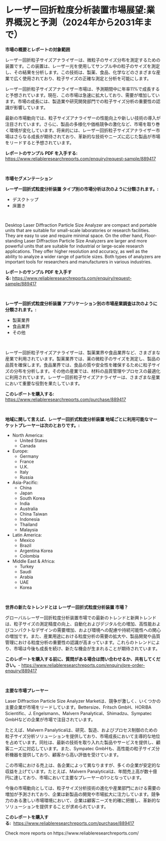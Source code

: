 <p><h1>レーザー回折粒度分析装置市場展望:業界概況と予測（2024年から2031年まで）</h1></p><p><strong>市場の概要とレポートの対象範囲</strong></p>
<p><p>レーザー回折粒子サイズアナライザーは、微粒子のサイズ分布を測定するための装置です。この装置は、レーザー光を使用してサンプル中の粒子のサイズを測定し、その結果を分析します。この技術は、製薬、食品、化学などのさまざまな産業で広く使用されており、粒子サイズの正確な測定と分析を可能にします。</p><p>レーザー回折粒子サイズアナライザー市場は、予測期間中に年率11%で成長すると予想されています。現在、この市場は急速に拡大しており、需要が増加しています。市場の成長には、製造業や研究開発部門での粒子サイズ分析の重要性の認識が影響しています。</p><p>最新の市場動向では、粒子サイズアナライザーの性能向上や新しい技術の導入が注目されています。さらに、製品の多様化や価格競争の激化など、市場を取り巻く環境が変化しています。将来的には、レーザー回折粒子サイズアナライザー市場はさらなる成長が期待されており、革新的な技術やニーズに応じた製品が市場をリードすると予想されています。</p></p>
<p><strong>レポートのサンプル PDF を入手する:</strong> <a href="https://www.reliableresearchreports.com/enquiry/request-sample/889417">https://www.reliableresearchreports.com/enquiry/request-sample/889417</a></p>
<p>&nbsp;</p>
<p><strong>市場セグメンテーション</strong></p>
<p><strong>レーザー回折式粒度分析装置 タイプ別の市場分析は次のように分類されます。:</strong></p>
<p><ul><li>デスクトップ</li><li>床置き</li></ul></p>
<p>&nbsp;</p>
<p><p>Desktop Laser Diffraction Particle Size Analyzer are compact and portable units that are suitable for small-scale laboratories or research facilities. They are easy to use and require minimal space. On the other hand, Floor-standing Laser Diffraction Particle Size Analyzers are larger and more powerful units that are suitable for industrial or large-scale research applications. They offer higher resolution and accuracy, as well as the ability to analyze a wider range of particle sizes. Both types of analyzers are important tools for researchers and manufacturers in various industries.</p></p>
<p><strong>レポートのサンプル PDF を入手する:</strong>&nbsp;<a href="https://www.reliableresearchreports.com/enquiry/request-sample/889417">https://www.reliableresearchreports.com/enquiry/request-sample/889417</a></p>
<p>&nbsp;</p>
<p><strong> レーザー回折式粒度分析装置 アプリケーション別の市場産業調査は次のように分類されます。:</strong></p>
<p><ul><li>製薬業界</li><li>食品業界</li><li>その他</li></ul></p>
<p>&nbsp;</p>
<p><p>レーザー回折粒子サイズアナライザーは、製薬業界や食品業界など、さまざまな産業で利用されています。製薬業界では、薬の微粒子のサイズを測定し、製品の品質を確保します。食品業界では、食品の質や安全性を確保するために粒子サイズの分布を分析します。その他の産業では、材料の品質管理やプロセスの最適化に利用されています。レーザー回折粒子サイズアナライザーは、さまざまな産業において重要な役割を果たしています。</p></p>
<p><strong>このレポートを購入する:</strong>&nbsp; <a href="https://www.reliableresearchreports.com/purchase/889417">https://www.reliableresearchreports.com/purchase/889417</a></p>
<p>&nbsp;</p>
<p><strong>地域に関して言えば、レーザー回折式粒度分析装置 地域ごとに利用可能なマーケットプレーヤーは次のとおりです。:</strong></p>
<p><ul>
    <li>
        North America:
        <ul>
            <li>United States</li>
            <li>Canada</li>
        </ul>
    </li>
    <li>
        Europe:
        <ul>
            <li>Germany</li>
            <li>France</li>
            <li>U.K.</li>
            <li>Italy</li>
            <li>Russia</li>
        </ul>
    </li>
    <li>
        Asia-Pacific:
        <ul>
            <li>China</li>
            <li>Japan</li>
            <li>South Korea</li>
            <li>India</li>
            <li>Australia</li>
            <li>China Taiwan</li>
            <li>Indonesia</li>
            <li>Thailand</li>
            <li>Malaysia</li>
        </ul>
    </li>
    <li>
        Latin America:
        <ul>
            <li>Mexico</li>
            <li>Brazil</li>
            <li>Argentina Korea</li>
            <li>Colombia</li>
        </ul>
    </li>
    <li>
        Middle East & Africa:
        <ul>
            <li>Turkey</li>
            <li>Saudi</li>
            <li>Arabia</li>
            <li>UAE</li>
            <li>Korea</li>
        </ul>
    </li>
    </ul></p>
<p>&nbsp;</p>
<p><strong>世界の新たなトレンドとは レーザー回折式粒度分析装置 市場？</strong></p>
<p><p>グローバルレーザー回折粒度分析装置市場での最新のトレンドと新興トレンドは、粒子サイズの測定精度の向上、自動化およびデジタル化の増加、高性能およびコンパクトなデザインの需要増加、および環境への配慮や持続可能性への関心の増加です。また、産業用途における粒度分析の需要の拡大や、製品開発や品質管理における粒度分析の重要性の認識が高まっています。これらのトレンドにより、市場は今後も成長を続け、新たな機会が生まれることが期待されています。</p></p>
<p><strong>このレポートを購入する前に、質問がある場合は問い合わせるか、共有してください。</strong>- <a href="https://www.reliableresearchreports.com/enquiry/pre-order-enquiry/889417">https://www.reliableresearchreports.com/enquiry/pre-order-enquiry/889417</a></p>
<p>&nbsp;</p>
<p><strong>主要な市場プレーヤー</strong></p>
<p><p>Laser Diffraction Particle Size Analyzer Marketは、競争が激しく、いくつかの主要企業が市場をリードしています。Bettersize、Fritsch GmbH、HORIBA Scientific、J. Engelsmann、Malvern Panalytical、Shimadzu、Sympatec GmbHなどの企業が市場で注目されています。</p><p>たとえば、Malvern Panalyticalは、研究、製造、およびプロセス制御のための粒子サイズ分析ソリューションを提供しており、市場成長において主導的な地位を占めています。同社は、最新の技術を取り入れた製品やサービスを提供し、顧客ニーズに対応しています。また、Sympatec GmbHも、高性能の粒子サイズ分析機器を提供しており、顧客から高い評価を受けています。</p><p>この市場における売上は、各企業によって異なりますが、多くの企業が安定的な収益を上げています。たとえば、Malvern Panalyticalは、年間売上高が数十億円に達しており、市場において主要なプレーヤーの1つとなっています。</p><p>今後の市場動向としては、粒子サイズ分析技術の進化や産業部門における需要の増加が予測されており、企業は新製品の開発や市場拡大に注力しています。競争力のある激しい市場環境において、企業は顧客ニーズを的確に把握し、革新的なソリューションを提供することが求められています。</p></p>
<p><strong>このレポートを購入する:</strong>&nbsp;&nbsp;<a href="https://www.reliableresearchreports.com/purchase/889417">https://www.reliableresearchreports.com/purchase/889417</a></p>
<p>Check more reports on https://www.reliableresearchreports.com/</p>